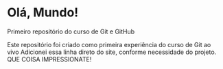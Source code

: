 # Olá, Mundo!
 Primeiro repositório do curso de Git e GitHub

Este repositório foi criado como primeira experiência do curso de Git ao vivo
Adicionei essa linha direto do site, conforme necessidade do projeto. QUE COISA IMPRESSIONATE!
